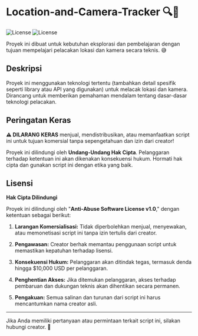 # Location-and-Camera-Tracker 🔍🚩

![License](https://img.shields.io/badge/License-Apache--2.0-green) ![License](https://img.shields.io/badge/License-ASLv1.0%20by%20Rafasha%20Alfiandi-red)

Proyek ini dibuat untuk kebutuhan eksplorasi dan pembelajaran dengan tujuan mempelajari pelacakan lokasi dan kamera secara teknis. 😅

## Deskripsi
Proyek ini menggunakan teknologi tertentu (tambahkan detail spesifik seperti library atau API yang digunakan) untuk melacak lokasi dan kamera. Dirancang untuk memberikan pemahaman mendalam tentang dasar-dasar teknologi pelacakan.

## Peringatan Keras
**⚠️ DILARANG KERAS** menjual, mendistribusikan, atau memanfaatkan script ini untuk tujuan komersial tanpa sepengetahuan dan izin dari creator!

Proyek ini dilindungi oleh **Undang-Undang Hak Cipta**. Pelanggaran terhadap ketentuan ini akan dikenakan konsekuensi hukum. Hormati hak cipta dan gunakan script ini dengan etika yang baik.

## Lisensi
**Hak Cipta Dilindungi**

Proyek ini dilindungi oleh "**Anti-Abuse Software License v1.0**," dengan ketentuan sebagai berikut:

1. **Larangan Komersialisasi:**
   Tidak diperbolehkan menjual, menyewakan, atau memonetisasi script ini tanpa izin tertulis dari creator.

2. **Pengawasan:**
   Creator berhak memantau penggunaan script untuk memastikan kepatuhan terhadap lisensi.

3. **Konsekuensi Hukum:**
   Pelanggaran akan ditindak tegas, termasuk denda hingga $10,000 USD per pelanggaran.

4. **Penghentian Akses:**
   Jika ditemukan pelanggaran, akses terhadap pembaruan dan dukungan teknis akan dihentikan secara permanen.

5. **Pengakuan:**
   Semua salinan dan turunan dari script ini harus mencantumkan nama creator asli.

---

Jika Anda memiliki pertanyaan atau permintaan terkait script ini, silakan hubungi creator. 🚀

